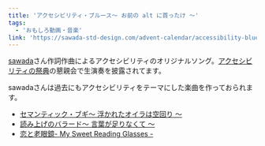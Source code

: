 ```yaml
---
title: 'アクセシビリティ・ブルース〜 お前の alt に首ったけ 〜'
tags:
  - 'おもしろ動画・音楽'
link: 'https://sawada-std-design.com/advent-calendar/accessibility-blues/'
---
```



[sawada](https://twitter.com/SawadaStdDesign)さん作詞作曲によるアクセシビリティのオリジナルソング。[アクセシビリティの祭典](http://accfes.com/)の懇親会で生演奏を披露されてます。

sawadaさんは過去にもアクセシビリティをテーマにした楽曲を作っておられます。

- [セマンティック・ブギ〜 浮かれたオイラは空回り 〜](http://sawada-std-design.com/advent-calendar/semantic-boogie/)
- [読み上げのバラード〜 言葉が足りなくて 〜](http://sawada-std-design.com/advent-calendar/ballad-of-reading/)
- [恋と老眼鏡- My Sweet Reading Glasses -](http://sawada-std-design.com/advent-calendar/my-sweet-reading-glasses/)
